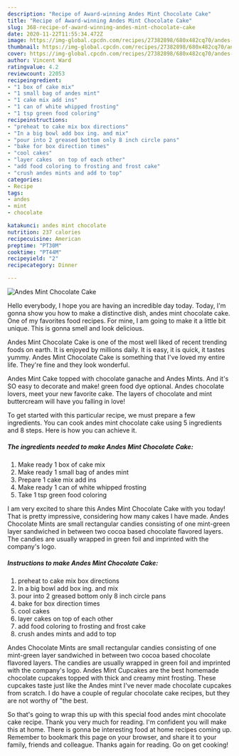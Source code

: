 ```yaml
---
description: "Recipe of Award-winning Andes Mint Chocolate Cake"
title: "Recipe of Award-winning Andes Mint Chocolate Cake"
slug: 368-recipe-of-award-winning-andes-mint-chocolate-cake
date: 2020-11-22T11:55:34.472Z
image: https://img-global.cpcdn.com/recipes/27382898/680x482cq70/andes-mint-chocolate-cake-recipe-main-photo.jpg
thumbnail: https://img-global.cpcdn.com/recipes/27382898/680x482cq70/andes-mint-chocolate-cake-recipe-main-photo.jpg
cover: https://img-global.cpcdn.com/recipes/27382898/680x482cq70/andes-mint-chocolate-cake-recipe-main-photo.jpg
author: Vincent Ward
ratingvalue: 4.2
reviewcount: 22053
recipeingredient:
- "1 box of cake mix"
- "1 small bag of andes mint"
- "1 cake mix add ins"
- "1 can of white whipped frosting"
- "1 tsp green food coloring"
recipeinstructions:
- "preheat to cake mix box directions"
- "In a big bowl add box ing. and mix"
- "pour into 2 greased bottom only 8 inch circle pans"
- "bake for box direction times"
- "cool cakes"
- "layer cakes  on top of each other"
- "add food coloring to frosting and frost cake"
- "crush andes mints and add to top"
categories:
- Recipe
tags:
- andes
- mint
- chocolate

katakunci: andes mint chocolate 
nutrition: 237 calories
recipecuisine: American
preptime: "PT30M"
cooktime: "PT44M"
recipeyield: "2"
recipecategory: Dinner

---
```



![Andes Mint Chocolate Cake](https://img-global.cpcdn.com/recipes/27382898/680x482cq70/andes-mint-chocolate-cake-recipe-main-photo.jpg)

Hello everybody, I hope you are having an incredible day today. Today, I'm gonna show you how to make a distinctive dish, andes mint chocolate cake. One of my favorites food recipes. For mine, I am going to make it a little bit unique. This is gonna smell and look delicious.

Andes Mint Chocolate Cake is one of the most well liked of recent trending foods on earth. It is enjoyed by millions daily. It is easy, it is quick, it tastes yummy. Andes Mint Chocolate Cake is something that I've loved my entire life. They're fine and they look wonderful.

Andes Mint Cake topped with chocolate ganache and Andes Mints. And it&#39;s SO easy to decorate and make! green food dye optional. Andes chocolate lovers, meet your new favorite cake. The layers of chocolate and mint buttercream will have you falling in love!


To get started with this particular recipe, we must prepare a few ingredients. You can cook andes mint chocolate cake using 5 ingredients and 8 steps. Here is how you can achieve it.

<!--inarticleads1-->

##### The ingredients needed to make Andes Mint Chocolate Cake:

1. Make ready 1 box of cake mix
1. Make ready 1 small bag of andes mint
1. Prepare 1 cake mix add ins
1. Make ready 1 can of white whipped frosting
1. Take 1 tsp green food coloring


I am very excited to share this Andes Mint Chocolate Cake with you today! That is pretty impressive, considering how many cakes I have made. Andes Chocolate Mints are small rectangular candies consisting of one mint-green layer sandwiched in between two cocoa based chocolate flavored layers. The candies are usually wrapped in green foil and imprinted with the company&#39;s logo. 

<!--inarticleads2-->

##### Instructions to make Andes Mint Chocolate Cake:

1. preheat to cake mix box directions
1. In a big bowl add box ing. and mix
1. pour into 2 greased bottom only 8 inch circle pans
1. bake for box direction times
1. cool cakes
1. layer cakes  on top of each other
1. add food coloring to frosting and frost cake
1. crush andes mints and add to top


Andes Chocolate Mints are small rectangular candies consisting of one mint-green layer sandwiched in between two cocoa based chocolate flavored layers. The candies are usually wrapped in green foil and imprinted with the company&#39;s logo. Andes Mint Cupcakes are the best homemade chocolate cupcakes topped with thick and creamy mint frosting. These cupcakes taste just like the Andes mint I&#39;ve never made chocolate cupcakes from scratch. I do have a couple of regular chocolate cake recipes, but they are not worthy of &#34;the best. 

So that's going to wrap this up with this special food andes mint chocolate cake recipe. Thank you very much for reading. I'm confident you will make this at home. There is gonna be interesting food at home recipes coming up. Remember to bookmark this page on your browser, and share it to your family, friends and colleague. Thanks again for reading. Go on get cooking!
